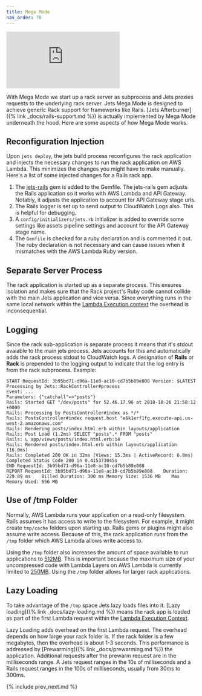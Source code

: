 ```yaml
---
title: Mega Mode
nav_order: 76
---
```


<div class="video-box"><div class="video-container"><iframe src="https://www.youtube.com/embed/gDLH9ui9ITk" frameborder="0" allowfullscreen=""></iframe></div></div>

With Mega Mode we start up a rack server as subprocess and Jets proxies requests to the underlying rack server. Jets Mega Mode is designed to achieve generic Rack support for frameworks like Rails.  [Jets Afterburner]({% link _docs/rails-support.md %}) is actually implemented by Mega Mode underneath the hood. Here are some aspects of how Mega Mode works.

## Reconfiguration Injection

Upon `jets deploy`, the jets build process reconfigures the rack application and injects the necessary changes to run the rack application on AWS Lambda.  This minimizes the changes you might have to make manually.  Here's a list of some injected changes for a Rails rack app.

1. The [jets-rails](https://github.com/tongueroo/jets-rails) gem is added to the Gemfile. The jets-rails gem adjusts the Rails application so it works with AWS Lambda and API Gateway.  Notably, it adjusts the application to account for API Gateway stage urls.
2. The Rails logger is set up to send output to CloudWatch Logs also. This is helpful for debugging.
3. A `config/initializers/jets.rb` initializer is added to override some settings like assets pipeline settings and account for the API Gateway stage name.
4. The `Gemfile` is checked for a ruby declaration and is commented it out.  The ruby declaration is not necessary and can cause issues when it mismatches with the AWS Lambda Ruby version.

## Separate Server Process

The rack application is started up as a separate process. This ensures isolation and makes sure that the Rack project's Ruby code cannot collide with the main Jets application and vice versa.  Since everything runs in the same local network within the [Lambda Execution context](https://docs.aws.amazon.com/lambda/latest/dg/running-lambda-code.html) the overhead is inconsequential.

## Logging

Since the rack sub-application is separate process it means that it's stdout avaiable to the main jets process. Jets accounts for this and automatically adds the rack process stdout to CloudWatch logs. A designation of **Rails** or **Rack** is prepended to the logging output to indicate that the log entry is from the rack subprocess.  Example:

    START RequestId: 3b95bd71-d96a-11e8-ac10-cd7b5b89e808 Version: $LATEST
    Processing by Jets::RackController#process
    Event: ...
    Parameters: {"catchall"=>"posts"}
    Rails: Started GET "/dev/posts" for 52.46.17.96 at 2018-10-26 21:58:12 +0000
    Rails: Processing by PostsController#index as */*
    Rails: PostsController#index request.host "e6k1erf1fg.execute-api.us-west-2.amazonaws.com"
    Rails: Rendering posts/index.html.erb within layouts/application
    Rails: Post Load (1.2ms) SELECT "posts".* FROM "posts"
    Rails: ↳ app/views/posts/index.html.erb:14
    Rails: Rendered posts/index.html.erb within layouts/application (16.0ms)
    Rails: Completed 200 OK in 32ms (Views: 15.3ms | ActiveRecord: 6.8ms)
    Completed Status Code 200 in 0.415373045s
    END RequestId: 3b95bd71-d96a-11e8-ac10-cd7b5b89e808
    REPORT RequestId: 3b95bd71-d96a-11e8-ac10-cd7b5b89e808    Duration: 229.89 ms    Billed Duration: 300 ms Memory Size: 1536 MB    Max Memory Used: 556 MB

## Use of /tmp Folder

Normally, AWS Lambda runs your application on a read-only filesystem. Rails assumes it has access to write to the filesystem. For example, it might create `tmp/cache` folders upon starting up.  Rails gems or plugins might also assume write access. Because of this, the rack application runs from the `/tmp` folder which AWS Lambda allows write access to.

Using the `/tmp` folder also increases the amount of space available to run applications to [512MB](https://docs.aws.amazon.com/lambda/latest/dg/limits.html). This is important because the maximum size of your uncompressed code with Lambda Layers on AWS Lambda is currently limited to [250MB](https://docs.aws.amazon.com/lambda/latest/dg/limits.html).  Using the `/tmp` folder allows for larger rack applications.

## Lazy Loading

To take advantage of the `/tmp` space Jets lazy loads files into it.  [Lazy loading]({% link _docs/lazy-loading.md %}) means the rack app is loaded as part of the first Lambda request within the [Lambda Execution Context](https://docs.aws.amazon.com/lambda/latest/dg/running-lambda-code.html).

Lazy Loading adds overhead on the first Lambda request.  The overhead depends on how large your rack folder is.  If the rack folder is a few megabytes, then the overhead is about 1-3 seconds. This performance is addressed by [Prewarming]({% link _docs/prewarming.md %}) the application.  Additional requests after the prewarm request are in the milliseconds range. A Jets request ranges in the 10s of milliseconds and a Rails request ranges in the 100s of milliseconds, usually from 30ms to 300ms.

{% include prev_next.md %}